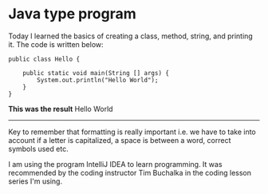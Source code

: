 # Java type program

Today I learned the basics of creating a class, method, string, and printing it. The code is written below:

```
public class Hello {

    public static void main(String [] args) {
        System.out.println("Hello World");
    }
}
```
**This was the result**
Hello World
_____________________________

Key to remember that formatting is really important i.e. we have to take into account if a letter is capitalized, a space is between a word, correct symbols used etc.

I am using the program IntelliJ IDEA to learn programming. It was recommended by the coding instructor Tim Buchalka in the coding lesson series I'm using.

